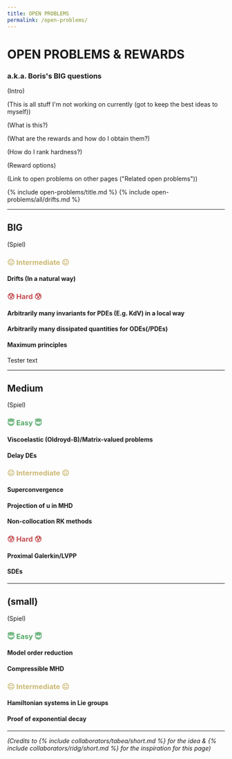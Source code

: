 ```yaml
---
title: OPEN PROBLEMS
permalink: /open-problems/
---
```


# OPEN PROBLEMS & REWARDS

### a.k.a. Boris's BIG questions

(Intro)

(This is all stuff I'm not working on currently (got to keep the best ideas to myself))

(What is this?)

(What are the rewards and how do I obtain them?)

(How do I rank hardness?)

(Reward options)

(Link to open problems on other pages ("Related open problems"))

{% include open-problems/title.md %}
{% include open-problems/all/drifts.md %}

---

## BIG

(Spiel)

<!-- ### <span style="color: #55A868;">😇 Easy 😇</span> -->

### <span style="color: #CCB974;">😐 Intermediate 😐</span>

#### Drifts (In a natural way)

### <span style="color: #C44E52;">😰 Hard 😰</span>

#### Arbitrarily many invariants for PDEs (E.g. KdV) in a local way

#### Arbitrarily many dissipated quantities for ODEs(/PDEs)

#### Maximum principles

Tester text

---

## Medium

(Spiel)

### <span style="color: #55A868;">😇 Easy 😇</span>

#### Viscoelastic (Oldroyd-B)/Matrix-valued problems

#### Delay DEs

### <span style="color: #CCB974;">😐 Intermediate 😐</span>

#### Superconvergence

#### Projection of u in MHD

#### Non-collocation RK methods

### <span style="color: #C44E52;">😰 Hard 😰</span>

#### Proximal Galerkin/LVPP

#### SDEs

---

## (small)

(Spiel)

### <span style="color: #55A868;">😇 Easy 😇</span>

#### Model order reduction

#### Compressible MHD

### <span style="color: #CCB974;">😐 Intermediate 😐</span>

#### Hamiltonian systems in Lie groups

#### Proof of exponential decay

<!-- ### <span style="color: #C44E52;">😰 Hard 😰</span> -->

---

*(Credits to {% include collaborators/tabea/short.md %} for the idea & {% include collaborators/ridg/short.md %} for the inspiration for this page)*

